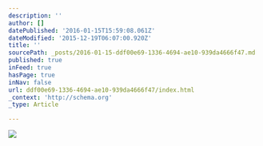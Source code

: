 ```yaml
---
description: ''
author: []
datePublished: '2016-01-15T15:59:08.061Z'
dateModified: '2015-12-19T06:07:00.920Z'
title: ''
sourcePath: _posts/2016-01-15-ddf00e69-1336-4694-ae10-939da4666f47.md
published: true
inFeed: true
hasPage: true
inNav: false
url: ddf00e69-1336-4694-ae10-939da4666f47/index.html
_context: 'http://schema.org'
_type: Article

---
```

![](https://the-grid-user-content.s3-us-west-2.amazonaws.com/0dd60679-6da2-4ebc-8ee8-9edc48453ae8.png)